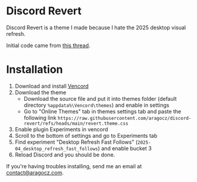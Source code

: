 # Discord Revert
Discord Revert is a theme I made because I hate the 2025 desktop visual refresh.

Initial code came from [this thread](https://gist.github.com/n1d3v/0a856d98b9adda5dda96c0deae32b4f3).

# Installation
1. Download and install [Vencord](https://vencord.dev)
2. Download the theme
	- Download the source file and put it into themes folder (default directory `%appdata%\Vencord\themes`) and enable in settings
	- Go to "Online Themes" tab in themes settings tab and paste the following link `https://raw.githubusercontent.com/aragocz/discord-revert/refs/heads/main/revert.theme.css`
3. Enable plugin Experiments in vencord
4. Scroll to the bottom of settings and go to Experiments tab
5. Find experiment "Desktop Refresh Fast Follows" (`2025-04_desktop_refresh_fast_follows`) and enable bucket 3
6. Reload Discord and you should be done.

If you're having troubles installing, send me an email at [contact@aragocz.com](mailto:contact@aragocz.com).
